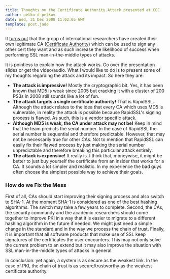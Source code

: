 ```yaml
---
title: Thoughts on the Certificate Authority Attack presented at CCC
author: petko-d-petkov
date: Wed, 31 Dec 2008 11:02:05 GMT
template: post.jade
---
```


It [turns out](http://events.ccc.de/congress/2008/Fahrplan/events/3023.en.html) that the group of international researchers have created their own legitimate CA ([Certificate Authority](http://en.wikipedia.org/wiki/Certificate_Authority)) which can be used to sign any other cert they want and as such increase the likelihood of success when performing SSL man-in-the-middle types of attacks.

It is pointless to explain how the attack works. Go over the presentation slides or get the video/audio. What I would like to do is to present some of my thoughts regarding the attack and its impact. So here they are:

* **The attack is impressive!** Mostly the cryptographic bit. Yes, it has been known that MD5 is weak since 2005 but cracking it with a cluster of 200 PS3s in 2008 still sounds like a lot of fun.
* **The attack targets a single certificate authority!** That is RapidSSL. Although the attack relates to the idea that every CA which uses MD5 is vulnerable, in reality the attack is possible because RapidSSL's signing process is flawed. As such, this is a vendor specific attack.</il>
* **Although MD5 is weak, the CA under attack may not be!** Keep in mind that the team predicts the serial number. In the case of RapidSSL the serial number is sequential and therefore predictable. However, that may not be necessarily true for other CAs. Not to mention that RapidSSL can easily fix their flawed process by just making the serial number unpredictable and therefore breaking this particular attack entirely.
* **The attack is expensive!** It really is. I think that, moneywise,  it might be better to just buy yourself the certificate from an insider that works for a CA. It sounds a lot simpler and realistic. In my experience the bad guys often choose the simplest possible way to achieve their goals.

### How do we Fix the Mess

First of all, CAs should start improving their signing process and also switch to SHA-1. At the moment SHA-1 is considered as one of the best hashing algorithms. The switch may take a few years to complete. Second, the CAs, the security community and the academic researchers should come together to improve PKI in a way that it is easier to migrate to a different hashing algorithm in the future if needed. We might just need a simple change in the standard and in the way we process the chain of trust. Finally, it is important that all software products that make use of SSL keep signatures of the certificates the user encounters. This may not only solve the current problem to an extend but it may also improve the situation with SSL man-in-the-middle types of attacks in general.

In conclusion: yet again, a system is as secure as the weakest link. In the case of PKI, the chain of trust is as secure/trustworthy as the weakest certificate authority.
